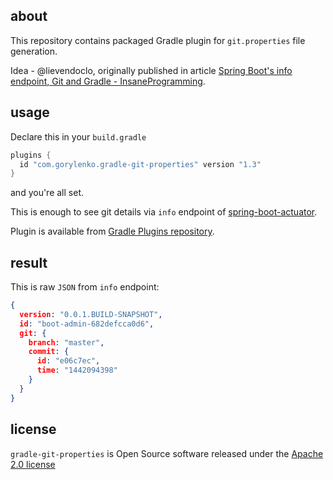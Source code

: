 ## about

This repository contains packaged Gradle plugin for `git.properties` file generation.

Idea - @lievendoclo, originally published in article [Spring Boot's info endpoint, Git and Gradle - InsaneProgramming](http://www.insaneprogramming.be/blog/2014/08/15/spring-boot-info-git/).

## usage

Declare this in your `build.gradle`

```groovy
plugins {
  id "com.gorylenko.gradle-git-properties" version "1.3"
}
```

and you're all set.

This is enough to see git details via `info` endpoint of [spring-boot-actuator](http://docs.spring.io/spring-boot/docs/current/reference/htmlsingle/#production-ready).
 
Plugin is available from [Gradle Plugins repository](https://plugins.gradle.org/plugin/com.gorylenko.gradle-git-properties). 

## result

This is raw `JSON` from `info` endpoint:

```json
{
  version: "0.0.1.BUILD-SNAPSHOT",
  id: "boot-admin-682defcca0d6",
  git: {
    branch: "master",
    commit: {
      id: "e06c7ec",
      time: "1442094398"
    }
  }
}
```

## license

`gradle-git-properties` is Open Source software released under the [Apache 2.0 license](http://www.apache.org/licenses/LICENSE-2.0.html)